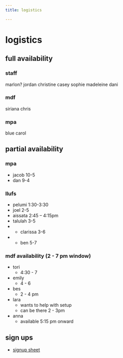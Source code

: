 ```yaml
---
title: logistics

---
```


# logistics

## full availability
### staff
marlon?
jordan
christine
casey
sophie
madeleine
dani
### mdf
siriana
chris
### mpa
blue
carol

## partial availability
### mpa
* jacob 10-5
* dan 9-4
### llufs
* pelumi 1:30-3:30
* joel 2-5
* aissata 2:45 – 4:15pm
* talulah 3-5
* * clarissa 3-6
* * ben 5-7
### mdf availability (2 - 7 pm window)
* tori
    * 4:30 - 7
* emily
    * 4 - 6
* bes
    * 2 - 4 pm
* lara
    * wants to help with setup
    * can be there 2 - 3pm
* anna
    * available 5:15 pm onward


## sign ups
* [signup sheet](https://docs.google.com/spreadsheets/d/1Kc-nCg1JCYEwagFkYqA1NzQnmwfQl-AILC77hBTFLHU/edit?usp=sharing "https://docs.google.com/spreadsheets/d/1Kc-nCg1JCYEwagFkYqA1NzQnmwfQl-AILC77hBTFLHU/edit?usp=sharing")


